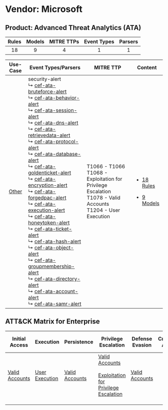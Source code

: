 Vendor: Microsoft
=================
Product: Advanced Threat Analytics (ATA)
----------------------------------------
| Rules | Models | MITRE TTPs | Event Types | Parsers |
|:-----:|:------:|:----------:|:-----------:|:-------:|
|  18   |   9    |     4      |      1      |    1    |

|                Use-Case                | Event Types/Parsers                                                                                                                                                                                                                                                                                                                                                                                                                                                                                                                                                                                                                                                                                                                                                                                                                                                                                                                                                                                                                                                                                                                                                                                                                                                                                                                                                                                                                                                                                                                                                                                           | MITRE TTP                                                                                                              | Content                                                                                                                     |
|:--------------------------------------:| ------------------------------------------------------------------------------------------------------------------------------------------------------------------------------------------------------------------------------------------------------------------------------------------------------------------------------------------------------------------------------------------------------------------------------------------------------------------------------------------------------------------------------------------------------------------------------------------------------------------------------------------------------------------------------------------------------------------------------------------------------------------------------------------------------------------------------------------------------------------------------------------------------------------------------------------------------------------------------------------------------------------------------------------------------------------------------------------------------------------------------------------------------------------------------------------------------------------------------------------------------------------------------------------------------------------------------------------------------------------------------------------------------------------------------------------------------------------------------------------------------------------------------------------------------------------------------------------------------------- | ---------------------------------------------------------------------------------------------------------------------- | --------------------------------------------------------------------------------------------------------------------------- |
| [Other](../../../UseCases/uc_other.md) |  security-alert<br> ↳ [cef-ata-bruteforce-alert](Parsers/parserContent_cef-ata-bruteforce-alert.md)<br> ↳ [cef-ata-behavior-alert](Parsers/parserContent_cef-ata-behavior-alert.md)<br> ↳ [cef-ata-session-alert](Parsers/parserContent_cef-ata-session-alert.md)<br> ↳ [cef-ata-dns-alert](Parsers/parserContent_cef-ata-dns-alert.md)<br> ↳ [cef-ata-retrievedata-alert](Parsers/parserContent_cef-ata-retrievedata-alert.md)<br> ↳ [cef-ata-protocol-alert](Parsers/parserContent_cef-ata-protocol-alert.md)<br> ↳ [cef-ata-database-alert](Parsers/parserContent_cef-ata-database-alert.md)<br> ↳ [cef-ata-goldenticket-alert](Parsers/parserContent_cef-ata-goldenticket-alert.md)<br> ↳ [cef-ata-encryption-alert](Parsers/parserContent_cef-ata-encryption-alert.md)<br> ↳ [cef-ata-forgedpac-alert](Parsers/parserContent_cef-ata-forgedpac-alert.md)<br> ↳ [cef-ata-execution-alert](Parsers/parserContent_cef-ata-execution-alert.md)<br> ↳ [cef-ata-honeytoken-alert](Parsers/parserContent_cef-ata-honeytoken-alert.md)<br> ↳ [cef-ata-ticket-alert](Parsers/parserContent_cef-ata-ticket-alert.md)<br> ↳ [cef-ata-hash-alert](Parsers/parserContent_cef-ata-hash-alert.md)<br> ↳ [cef-ata-object-alert](Parsers/parserContent_cef-ata-object-alert.md)<br> ↳ [cef-ata-groupmembership-alert](Parsers/parserContent_cef-ata-groupmembership-alert.md)<br> ↳ [cef-ata-directory-alert](Parsers/parserContent_cef-ata-directory-alert.md)<br> ↳ [cef-ata-account-alert](Parsers/parserContent_cef-ata-account-alert.md)<br> ↳ [cef-ata-samr-alert](Parsers/parserContent_cef-ata-samr-alert.md)<br> | T1066 - T1066<br>T1068 - Exploitation for Privilege Escalation<br>T1078 - Valid Accounts<br>T1204 - User Execution<br> | [<ul><li>18 Rules</li></ul><ul><li>9 Models</li></ul>](Rules_Models/r_m_microsoft_advanced_threat_analytics_(ata)_Other.md) |

ATT&CK Matrix for Enterprise
----------------------------
| Initial Access                                                      | Execution                                                           | Persistence                                                         | Privilege Escalation                                                                                                                                          | Defense Evasion                                                     | Credential Access | Discovery | Lateral Movement | Collection | Command and Control | Exfiltration | Impact |
| ------------------------------------------------------------------- | ------------------------------------------------------------------- | ------------------------------------------------------------------- | ------------------------------------------------------------------------------------------------------------------------------------------------------------- | ------------------------------------------------------------------- | ----------------- | --------- | ---------------- | ---------- | ------------------- | ------------ | ------ |
| [Valid Accounts](https://attack.mitre.org/techniques/T1078)<br><br> | [User Execution](https://attack.mitre.org/techniques/T1204)<br><br> | [Valid Accounts](https://attack.mitre.org/techniques/T1078)<br><br> | [Valid Accounts](https://attack.mitre.org/techniques/T1078)<br><br>[Exploitation for Privilege Escalation](https://attack.mitre.org/techniques/T1068)<br><br> | [Valid Accounts](https://attack.mitre.org/techniques/T1078)<br><br> |                   |           |                  |            |                     |              |        |